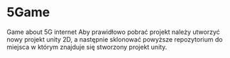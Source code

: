 # 5Game
Game about 5G internet
Aby prawidłowo pobrać projekt należy utworzyć nowy projekt unity 2D, a następnie sklonować powyższe repozytorium do miejsca w którym znajduje się stworzony projekt unity.
